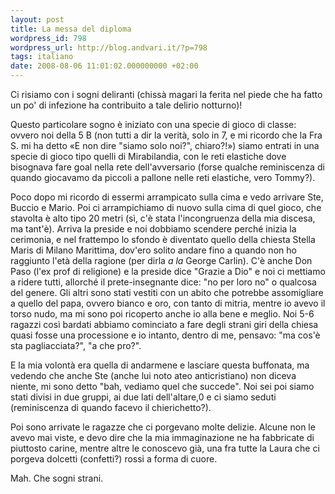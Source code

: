 ```yaml
---
layout: post
title: La messa del diploma
wordpress_id: 798
wordpress_url: http://blog.andvari.it/?p=798
tags: italiano
date: 2008-08-06 11:01:02.000000000 +02:00
---
```

Ci risiamo con i sogni deliranti (chissà magari la ferita nel piede che ha fatto un po' di infezione ha contribuito a tale delirio notturno)!

Questo particolare sogno è iniziato con una specie di gioco di classe: ovvero noi della 5 B (non tutti a dir la verità, solo in 7, e mi ricordo che la Fra S. mi ha detto «E non dire "siamo solo noi?", chiaro?!») siamo entrati in una specie di gioco tipo quelli di Mirabilandia, con le reti elastiche dove bisognava fare goal nella rete dell'avversario (forse qualche reminiscenza di quando giocavamo da piccoli a pallone nelle reti elastiche, vero Tommy?).

Poco dopo mi ricordo di essermi arrampicato sulla cima e vedo arrivare Ste, Buccio e Mario. Poi ci arrampichiamo di nuovo sulla cima di quel gioco, che stavolta è alto tipo 20 metri (sì, c'è stata l'incongruenza della mia discesa, ma tant'è). Arriva la preside e noi dobbiamo scendere perché inizia la cerimonia, e nel frattempo lo sfondo è diventato quello della chiesta Stella Maris di Milano Marittima, dov'ero solito andare fino a quando non ho raggiunto l'età della ragione (per dirla <em>a la</em> George Carlin). C'è anche Don Paso (l'ex prof di religione) e la preside dice "Grazie a Dio" e noi ci mettiamo a ridere tutti, allorché il prete-insegnante dice: "no per loro no" o qualcosa del genere. Gli altri sono stati vestiti con un abito che potrebbe assomigliare a quello del papa, ovvero bianco e oro, con tanto di mitria, mentre io avevo il torso nudo, ma mi sono poi ricoperto anche io alla bene e meglio. Noi 5-6 ragazzi così bardati abbiamo cominciato a fare degli strani giri della chiesa quasi fosse una processione e io intanto, dentro di me, pensavo: "ma cos'è sta pagliacciata?", "a che pro?".

E la mia volontà era quella di andarmene e lasciare questa buffonata, ma vedendo che anche Ste (anche lui noto ateo anticristiano) non diceva niente, mi sono detto "bah, vediamo quel che succede". Noi sei poi siamo stati divisi in due gruppi, ai due lati dell'altare,0 e ci siamo seduti (reminiscenza di quando facevo il chierichetto?).

Poi sono arrivate le ragazze che ci porgevano molte delizie. Alcune non le avevo mai viste, e devo dire che la mia immaginazione ne ha fabbricate di piuttosto carine, mentre altre le conoscevo già, una fra tutte la Laura che ci porgeva dolcetti (confetti?) rossi a forma di cuore.

Mah. Che sogni strani.
